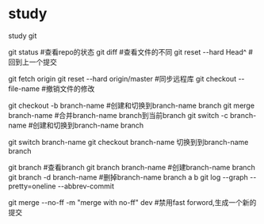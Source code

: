 # study
study git

git status #查看repo的状态
git diff #查看文件的不同
git reset --hard Head^ #回到上一个提交

git fetch origin
git reset --hard origin/master #同步远程库
git checkout -- file-name #撤销文件的修改

git checkout -b branch-name #创建和切换到branch-name branch
git merge branch-name #合并branch-name branch到当前branch
git switch -c  branch-name #创建和切换到branch-name branch

git switch branch-name
git checkout branch-name 切换到到branch-name branch

git branch #查看branch
git branch branch-name #创建branch-name branch
git branch -d branch-name #删掉branch-name branch
a
b
 git log --graph --pretty=oneline --abbrev-commit

git merge --no-ff -m "merge with no-ff" dev #禁用fast forword,生成一个新的提交

